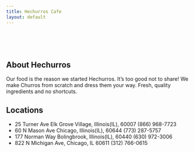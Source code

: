 ```yaml
---
title: Hechurros Cafe
layout: default
---
```

<br> <br> <br>
## About Hechurros
Our food is the reason we started Hechurros. It’s too good not to share! We make Churros from scratch
and dress them your way. Fresh, quality ingredients and no shortcuts.


## Locations
- 25 Turner Ave Elk Grove Village, Illinois(IL), 60007 (866) 968-7723
- 60 N Mason Ave Chicago, Illinois(IL), 60644 (773) 287-5757
- 177 Norman Way Bolingbrook, Illinois(IL), 60440 (630) 972-3006
- 822 N Michigan Ave, Chicago, IL 60611 (312) 766-0615
